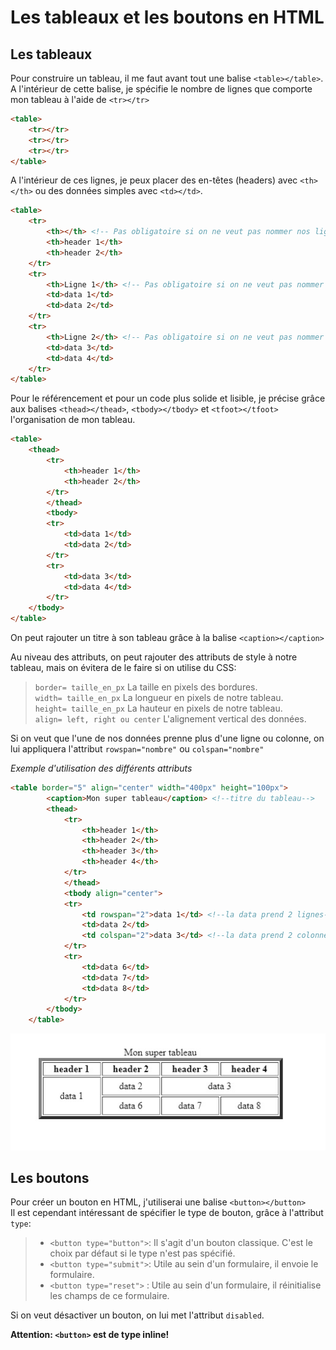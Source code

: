 # Les tableaux et les boutons en HTML

## Les tableaux

Pour construire un tableau, il me faut avant tout une balise `<table></table>`. A l'intérieur de cette balise, je spécifie le nombre de lignes que comporte mon tableau à l'aide de `<tr></tr>`

```html
<table>
    <tr></tr>
    <tr></tr>
    <tr></tr>
</table>    
```

A l'intérieur de ces lignes, je peux placer des en-têtes (headers) avec `<th></th>` ou des données simples avec `<td></td>`.

```html
<table>
    <tr>
        <th></th> <!-- Pas obligatoire si on ne veut pas nommer nos lignes 1 et 2-->
        <th>header 1</th>
        <th>header 2</th>
    </tr>
    <tr>
        <th>Ligne 1</th> <!-- Pas obligatoire si on ne veut pas nommer nos lignes 1 et 2-->
        <td>data 1</td>
        <td>data 2</td>
    </tr>
    <tr>
        <th>Ligne 2</th> <!-- Pas obligatoire si on ne veut pas nommer nos lignes 1 et 2-->
        <td>data 3</td>
        <td>data 4</td>
    </tr>
</table>    
```

Pour le référencement et pour un code plus solide et lisible, je précise grâce aux balises `<thead></thead>`, `<tbody></tbody>` et `<tfoot></tfoot>` l'organisation de mon tableau.


```html
<table>
    <thead>
        <tr>
            <th>header 1</th>
            <th>header 2</th>
        </tr>
        </thead>
        <tbody>
        <tr>
            <td>data 1</td>
            <td>data 2</td>
        </tr>
        <tr>
            <td>data 3</td>
            <td>data 4</td>
        </tr>
    </tbody>
</table>
```

On peut rajouter un titre à son tableau grâce à la balise `<caption></caption>`  

Au niveau des attributs, on peut rajouter des attributs de style à notre tableau, mais on évitera de le faire si on utilise du CSS: 

>`border= taille_en_px` La taille en pixels des bordures.  
`width= taille_en_px` La longueur en pixels de notre tableau.  
`height= taille_en_px` La hauteur en pixels de notre tableau.  
`align= left, right ou center` L'alignement vertical des données.

Si on veut que l'une de nos données prenne plus d'une ligne ou colonne, on lui appliquera l'attribut `rowspan="nombre"` ou `colspan="nombre"`


*Exemple d'utilisation des différents attributs*

```html
<table border="5" align="center" width="400px" height="100px">
        <caption>Mon super tableau</caption> <!--titre du tableau-->
        <thead>
            <tr>
                <th>header 1</th>
                <th>header 2</th>
                <th>header 3</th>
                <th>header 4</th>
            </tr>
            </thead>
            <tbody align="center">
            <tr>
                <td rowspan="2">data 1</td> <!--la data prend 2 lignes-->
                <td>data 2</td>
                <td colspan="2">data 3</td> <!--la data prend 2 colonnes-->
            </tr>
            <tr>
                <td>data 6</td>
                <td>data 7</td>
                <td>data 8</td>
            </tr>
        </tbody>
    </table>
```


![Tableau](./Tableau.jpg)

   

## Les boutons

Pour créer un bouton en HTML, j'utiliserai une balise `<button></button>`  
Il est cependant intéressant de spécifier le type de bouton, grâce à l'attribut `type`:
>- `<button type="button">`: Il s'agit d'un bouton classique. C'est le choix par défaut si le type n'est pas spécifié.
>- `<button type="submit">`: Utile au sein d'un formulaire, il envoie le formulaire.
>- `<button type="reset">` : Utile au sein d'un formulaire, il réinitialise les champs de ce formulaire.

Si on veut désactiver un bouton, on lui met l'attribut `disabled`.

**Attention: `<button>` est de type inline!**
